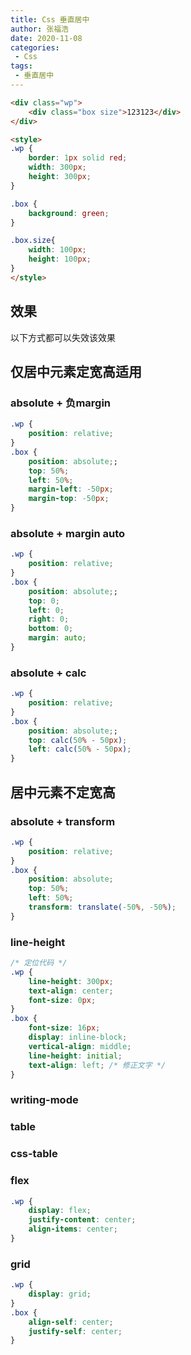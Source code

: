 ```yaml
---
title: Css 垂直居中
author: 张福浩
date: 2020-11-08
categories:
 - Css
tags:
 - 垂直居中
---
```


```html
<div class="wp">
    <div class="box size">123123</div>
</div>

<style>
.wp {
    border: 1px solid red;
    width: 300px;
    height: 300px;
}

.box {
    background: green;    
}

.box.size{
    width: 100px;
    height: 100px;
}
</style>
```

## 效果

以下方式都可以失效该效果

<CssCenter />

## 仅居中元素定宽高适用

### absolute + 负margin

```css
.wp {
    position: relative;
}
.box {
    position: absolute;;
    top: 50%;
    left: 50%;
    margin-left: -50px;
    margin-top: -50px;
}
```

### absolute + margin auto
```css
.wp {
    position: relative;
}
.box {
    position: absolute;;
    top: 0;
    left: 0;
    right: 0;
    bottom: 0;
    margin: auto;
}

```
### absolute + calc
```css
.wp {
    position: relative;
}
.box {
    position: absolute;;
    top: calc(50% - 50px);
    left: calc(50% - 50px);
}
```

## 居中元素不定宽高

### absolute + transform

```css
.wp {
    position: relative;
}
.box {
    position: absolute;
    top: 50%;
    left: 50%;
    transform: translate(-50%, -50%);
}
```

### line-height

```css
/* 定位代码 */
.wp {
    line-height: 300px;
    text-align: center;
    font-size: 0px;
}
.box {
    font-size: 16px;
    display: inline-block;
    vertical-align: middle;
    line-height: initial;
    text-align: left; /* 修正文字 */
}
```

### writing-mode
### table
### css-table
### flex

```css
.wp {
    display: flex;
    justify-content: center;
    align-items: center;
}
```

### grid

```css
.wp {
    display: grid;
}
.box {
    align-self: center;
    justify-self: center;
}
```
